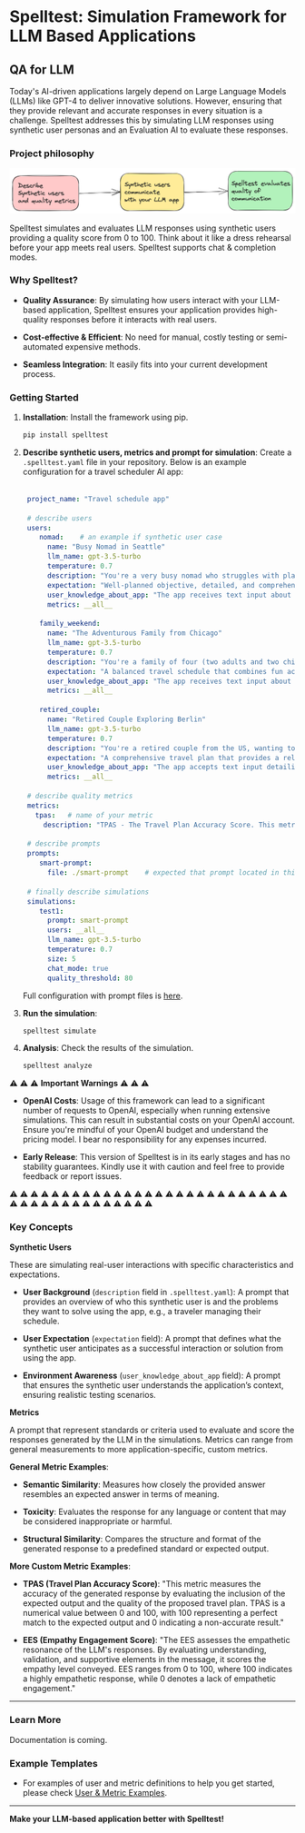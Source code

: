 # Spelltest: Simulation Framework for LLM Based Applications

## QA for LLM

Today's AI-driven applications largely depend on Large Language Models (LLMs) like GPT-4 to deliver innovative solutions. However, ensuring that they provide relevant and accurate responses in every situation is a challenge. Spelltest addresses this by simulating LLM responses using synthetic user personas and an Evaluation AI to evaluate these responses.

### Project philosophy

![Spellforge general schema](images/spellforge_general_schema.png)
 
Spelltest simulates and evaluates LLM responses using synthetic users providing a quality score from 0 to 100.  Think about it like a dress rehearsal before your app meets real users. Spelltest supports chat & completion modes.


### Why Spelltest?

- **Quality Assurance**: By simulating how users interact with your LLM-based application, Spelltest ensures your application provides high-quality responses before it interacts with real users.
  

- **Cost-effective & Efficient**: No need for manual, costly testing or semi-automated expensive methods.
  

- **Seamless Integration**: It easily fits into your current development process.



### Getting Started

1. **Installation**: Install the framework using pip.

   ```bash
   pip install spelltest
   ```

2. **Describe synthetic users, metrics and prompt for simulation**: Create a `.spelltest.yaml` file in your repository. Below is an example configuration for a travel scheduler AI app:

   ```yaml

    project_name: "Travel schedule app"
    
    # describe users
    users:
       nomad:    # an example if synthetic user case
         name: "Busy Nomad in Seattle"
         llm_name: gpt-3.5-turbo
         temperature: 0.7
         description: "You're a very busy nomad who struggles with planning. You're moved to Seattle and looking at how to spend your first Saturday exploring the city"
         expectation: "Well-planned objective, detailed, and comprehensive schedule that meets user's requirements"
         user_knowledge_about_app: "The app receives text input about travel requirements (i.e., place, preferences, short description of the family and their interests) and returns a travel schedule that accommodates all family members’ needs and interests."
         metrics: __all__
        
       family_weekend:
         name: "The Adventurous Family from Chicago"
         llm_name: gpt-3.5-turbo
         temperature: 0.7
         description: "You're a family of four (two adults and two children) based in Chicago looking to plan an exciting, yet relaxed weekend getaway outside the city. The objective is to explore a new environment that is kid-friendly and offers a mix of adventure and downtime."
         expectation: "A balanced travel schedule that combines fun activities suitable for children and relaxation opportunities for the entire family, considering travel times and kid-friendly amenities."
         user_knowledge_about_app: "The app receives text input about travel requirements (i.e., place, preferences, short description of the family and their interests) and returns a travel schedule that accommodates all family members’ needs and interests."
         metrics: __all__
        
       retired_couple:
         name: "Retired Couple Exploring Berlin"
         llm_name: gpt-3.5-turbo
         temperature: 0.7
         description: "You're a retired couple from the US, wanting to explore Berlin and soak in its rich history and culture over a 10-day vacation. You’re looking for a mixture of sightseeing, cultural experiences, and leisure activities, with a comfortable pace suitable for your age."
         expectation: "A comprehensive travel plan that provides a relaxed pace, ensuring enough time to explore and enjoy each location, and includes historical and cultural experiences. It should also consider comfort and accessibility."
         user_knowledge_about_app: "The app accepts text input detailing travel requirements (i.e., destination, preferences, duration, and a brief description of travelers) and returns a well-organized travel itinerary tailored to those specifics."
         metrics: __all__
    
    # describe quality metrics 
    metrics:  
      tpas:   # name of your metric
        description: "TPAS - The Travel Plan Accuracy Score. This metric measures the accuracy of the generated response by evaluating the inclusion of the expected output, well-scheduled travel plan and nothing else. The TPAS is a numerical value between 0 and 100, with 100 representing a perfect match to the expected output and 0 indicating non-accurate result."
    
    # describe prompts
    prompts:    
       smart-prompt: 
         file: ./smart-prompt    # expected that prompt located in this file
        
    # finally describe simulations
    simulations:
       test1:
         prompt: smart-prompt
         users: __all__
         llm_name: gpt-3.5-turbo
         temperature: 0.7
         size: 5
         chat_mode: true
         quality_threshold: 80


   ```
   
    Full configuration with prompt files is [here](https://github.com/artas728/spelltest/blob/first-release/tests/paid/yaml_configs/case_travel_app/.spellforge.yaml).


3. **Run the simulation**: 

   ```bash
   spelltest simulate
   ```

4. **Analysis**: Check the results of the simulation.

   ```bash
   spelltest analyze
   ```


⚠️ ⚠️ ⚠️  **Important Warnings**  ⚠️ ⚠️ ⚠️

- **OpenAI Costs**: Usage of this framework can lead to a significant number of requests to OpenAI, especially when running extensive simulations. This can result in substantial costs on your OpenAI account. Ensure you're mindful of your OpenAI budget and understand the pricing model. I bear no responsibility for any expenses incurred.

- **Early Release**: This version of Spelltest is in its early stages and has no stability guarantees. Kindly use it with caution and feel free to provide feedback or report issues.

⚠️ ⚠️ ⚠️ ⚠️ ⚠️ ⚠️ ⚠️ ⚠️ ⚠️ ⚠️ ⚠️ ⚠️ ⚠️ ⚠️ ⚠️ ⚠️ ⚠️ ⚠️ ⚠️ ⚠️ ⚠️ ⚠️ ⚠️ ⚠️ ⚠️ ⚠️ ⚠️ ⚠️ ⚠️ ⚠️ ⚠️ ⚠️ ⚠️ ⚠️ ⚠️ ⚠️ ⚠️ ⚠️ ⚠️ ⚠️ ⚠️ 



### Key Concepts

**Synthetic Users**

These are simulating real-user interactions with specific characteristics and expectations.

   - **User Background** (`description` field in `.spelltest.yaml`): A prompt that provides an overview of who this synthetic user is and the problems they want to solve using the app, e.g., a traveler managing their schedule.

   - **User Expectation** (`expectation` field): A prompt that defines what the synthetic user anticipates as a successful interaction or solution from using the app.

   - **Environment Awareness** (`user_knowledge_about_app` field): A prompt that ensures the synthetic user understands the application’s context, ensuring realistic testing scenarios.

**Metrics**

A prompt that represent standards or criteria used to evaluate and score the responses generated by the LLM in the simulations. Metrics can range from general measurements to more application-specific, custom metrics.

   **General Metric Examples**:
   
   - **Semantic Similarity**: Measures how closely the provided answer resembles an expected answer in terms of meaning.
   
   - **Toxicity**: Evaluates the response for any language or content that may be considered inappropriate or harmful.
   
   - **Structural Similarity**: Compares the structure and format of the generated response to a predefined standard or expected output.
   
   **More Custom Metric Examples**:
   
   - **TPAS (Travel Plan Accuracy Score)**: "This metric measures the accuracy of the generated response by evaluating the inclusion of the expected output and the quality of the proposed travel plan. TPAS is a numerical value between 0 and 100, with 100 representing a perfect match to the expected output and 0 indicating a non-accurate result."
   
   - **EES (Empathy Engagement Score)**: "The EES assesses the empathetic resonance of the LLM's responses. By evaluating understanding, validation, and supportive elements in the message, it scores the empathy level conveyed. EES ranges from 0 to 100, where 100 indicates a highly empathetic response, while 0 denotes a lack of empathetic engagement."


---

### Learn More

Documentation is coming.

### Example Templates

- For examples of user and metric definitions to help you get started, please check [User & Metric Examples](#).

---

**Make your LLM-based application better with Spelltest!**

